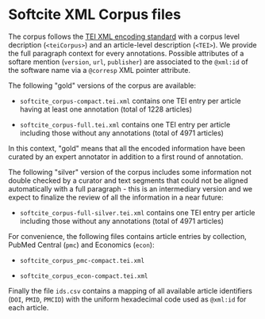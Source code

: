 # Softcite XML Corpus files

The corpus follows the [TEI XML encoding standard](https://tei-c.org/) with a corpus level decription (`<teiCorpus>`) and an article-level description (`<TEI>`). We provide the full paragraph context for every annotations. Possible attributes of a softare mention (`version`, `url`, `publisher`) are associated to the `@xml:id` of the software name via a `@corresp` XML pointer attribute. 

The following "gold" versions of the corpus are available:

- `softcite_corpus-compact.tei.xml` contains one TEI entry per article having at least one annotation (total of 1228 articles)

- `softcite_corpus-full.tei.xml` contains one TEI entry per article including those without any annotations (total of 4971 articles)

In this context, "gold" means that all the encoded information have been curated by an expert annotator in addition to a first round of annotation. 

The following "silver" version of the corpus includes some information not double checked by a curator and text segments that could not be aligned automatically with a full paragraph - this is an intermediary version and we expect to finalize the review of all the information in a near future:

- `softcite_corpus-full-silver.tei.xml` contains one TEI entry per article including those without any annotations (total of 4971 articles)

For convenience, the following files contains article entries by collection, PubMed Central (`pmc`) and Economics (`econ`):

- `softcite_corpus_pmc-compact.tei.xml`

- `softcite_corpus_econ-compact.tei.xml`

Finally the file `ids.csv` contains a mapping of all available article identifiers (`DOI`, `PMID`, `PMCID`) with the uniform hexadecimal code used as `@xml:id` for each article. 
